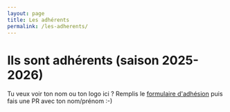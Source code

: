 ```yaml
---
layout: page
title: Les adhérents
permalink: /les-adherents/
---
```


# Ils sont adhérents (saison 2025-2026)

Tu veux voir ton nom ou ton logo ici ? 
Remplis le [formulaire d'adhésion](/pourquoi-comment-adherer/) puis fais une PR avec ton nom/prénom :-)